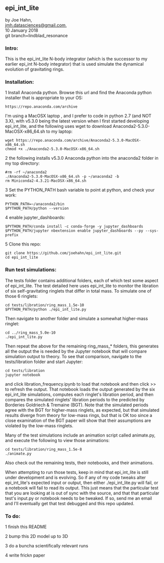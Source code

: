 ## epi_int_lite

by Joe Hahn,<br />
jmh.datasciences@gmail.com,<br />
10 January 2018<br />
git branch=lindblad_resonance


### Intro:

This is the epi_int_lite N-body integrator (which is the successor to my earlier epi_int N-body
integrator) that is used simulate the dynamical evolution of gravitating rings.


### Installation:


1 Install Anaconda python. Browse this url and find the Anaconda python installer that is appropriate to your OS:

    https://repo.anaconda.com/archive

I'm using a MacOSX laptop , and I prefer to code in python 2.7 (and NOT 3.X), with v5.3.0 being
the latest version when I first started developing epi_int_lite, and the following
uses wget to download Anaconda2-5.3.0-MacOSX-x86_64.sh to my laptop:

    wget https://repo.anaconda.com/archive/Anaconda2-5.3.0-MacOSX-x86_64.sh
    chmod +x ./Anaconda2-5.3.0-MacOSX-x86_64.sh

2 the following installs v5.3.0 Anaconda python into the anaconda2 folder in my top directory:

    #rm -rf ~/anaconda2
    ./Anaconda2-5.3.0-MacOSX-x86_64.sh -p ~/anaconda2 -b
    rm Miniconda2-4.3.21-MacOSX-x86_64.sh

3 Set the PYTHON_PATH bash variable to point at python, and check your work:

    PYTHON_PATH=~/anaconda2/bin
    $PYTHON_PATH/python --version

4 enable jupyter_dashboards:

    $PYTHON_PATH/conda install -c conda-forge -y jupyter_dashboards
    $PYTHON_PATH/jupyter nbextension enable jupyter_dashboards --py --sys-prefix
    
5 Clone this repo:

    git clone https://github.com/joehahn/epi_int_lite.git
    cd epi_int_lite


### Run test simulations:

The tests folder contains additional folders, each of which test some aspect of epi_int_lite.
The test detailed here uses epi_int_lite to monitor the libration of six self-gravitating ringlets
that differ in total mass. To simulate one of those 6 ringlets:

    cd tests/libration/ring_mass_1.5e-10
    $PYTHON_PATH/python ./epi_int_lite.py

Then navigate to another folder and simulate a somewhat higher-mass ringlet:

    cd ../ring_mass_5.0e-10
    ./epi_int_lite.py

Then repeat the above for the remaining ring_mass_* folders, this generates all the output
the is needed by the Jupyter notebook that will compare simulation output to theory. To see that
comparison, navigate to the tests/libration folder and start Jupyter:

    cd tests/libration
    jupyter notebook
    
and click libration_frequency.ipynb to load that notebook and then click >> to refresh the output.
That notebook loads the output generated by the six epi_int_lite simulations, computes each
ringlet's libration period, and then compares the simulated ringlets' libration periods
to the predicted by Borderies Goldriech & Tremaine (BGT). Note that the simulated periods
agree with the BGT for higher-mass ringlets, as expected, but that simulated results diverge
from theory for low-mass rings, but that is OK too since a close examination of the BGT
paper will show that their assumptions are violated by the low-mass ringlets.

Many of the test simulations include an animation script called animate.py,
and execute the following to view those animations:

    cd tests/libration/ring_mass_1.5e-8
    ./animate.py

Also check out the remaining tests, their notebooks, and their animations.

When attempting to run those tests, keep in mind that epi_int_lite is still under development
and is evolving. So if any of my code tweaks alter epi_int_lite's expected input or output, then either
./epi_int_lite.py will fail, or a notebook will fail to read its output. This just means that the
particular test that you are looking at is out of sync with the source, and that that particular
test's input.py or notebook needs to be tweaked. If so, send me an email
and I'll eventually get that test debugged and this repo updated.


### To do:

1 finish this README

2 bump this 2D model up to 3D

3 do a buncha scientifically relevant runs

4 write frickn paper

